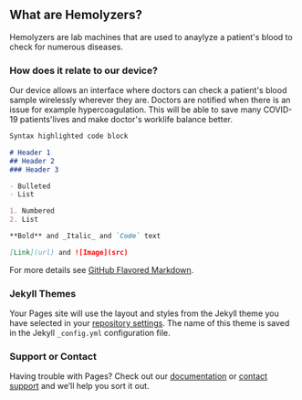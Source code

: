 ## What are Hemolyzers?

Hemolyzers are lab machines that are used to anaylyze a patient's blood to check for numerous diseases.

### How does it relate to our device?

Our device allows an interface where doctors can check a patient's blood sample wirelessly wherever they are. Doctors are notified when there is an issue for example hypercoagulation. This will be able to save many COVID-19 patients'lives and make doctor's worklife balance better.

```markdown
Syntax highlighted code block

# Header 1
## Header 2
### Header 3

- Bulleted
- List

1. Numbered
2. List

**Bold** and _Italic_ and `Code` text

[Link](url) and ![Image](src)
```

For more details see [GitHub Flavored Markdown](https://guides.github.com/features/mastering-markdown/).

### Jekyll Themes

Your Pages site will use the layout and styles from the Jekyll theme you have selected in your [repository settings](https://github.com/19hollowayc/Hemolyzers/settings). The name of this theme is saved in the Jekyll `_config.yml` configuration file.

### Support or Contact

Having trouble with Pages? Check out our [documentation](https://docs.github.com/categories/github-pages-basics/) or [contact support](https://support.github.com/contact) and we’ll help you sort it out.

